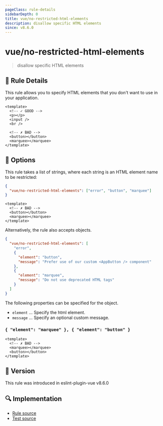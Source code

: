```yaml
---
pageClass: rule-details
sidebarDepth: 0
title: vue/no-restricted-html-elements
description: disallow specific HTML elements
since: v8.6.0
---
```

# vue/no-restricted-html-elements

> disallow specific HTML elements

## :book: Rule Details

This rule allows you to specify HTML elements that you don't want to use in your application.

<eslint-code-block :rules="{'vue/no-restricted-html-elements': ['error', 'marquee', 'button'] }">

```vue
<template>
  <!-- ✓ GOOD -->
  <p></p>
  <input />
  <br />

  <!-- ✗ BAD -->
  <button></button>
  <marquee></marquee>
</template>
```

</eslint-code-block>

## :wrench: Options

This rule takes a list of strings, where each string is an HTML element name to be restricted:

```json
{
  "vue/no-restricted-html-elements": ["error", "button", "marquee"]
}
```

<eslint-code-block :rules="{'vue/no-restricted-html-elements': ['error', 'button', 'marquee']}">

```vue
<template>
  <!-- ✗ BAD -->
  <button></button>
  <marquee></marquee>
</template>
```

</eslint-code-block>

Alternatively, the rule also accepts objects.

```json
{
  "vue/no-restricted-html-elements": [
    "error",
    {
      "element": "button",
      "message": "Prefer use of our custom <AppButton /> component"
    },
    {
      "element": "marquee",
      "message": "Do not use deprecated HTML tags"
    }
  ]
}
```

The following properties can be specified for the object.

- `element` ... Specify the html element.
- `message` ... Specify an optional custom message.

### `{ "element": "marquee" }, { "element": "button" }`

<eslint-code-block :rules="{'vue/no-restricted-html-elements': ['error', { element: 'marquee' }, { element: 'button' }]}">

```vue
<template>
  <!-- ✗ BAD -->
  <marquee></marquee>
  <button></button>
</template>
```

</eslint-code-block>

## :rocket: Version

This rule was introduced in eslint-plugin-vue v8.6.0

## :mag: Implementation

- [Rule source](https://github.com/vuejs/eslint-plugin-vue/blob/master/lib/rules/no-restricted-html-elements.js)
- [Test source](https://github.com/vuejs/eslint-plugin-vue/blob/master/tests/lib/rules/no-restricted-html-elements.js)
